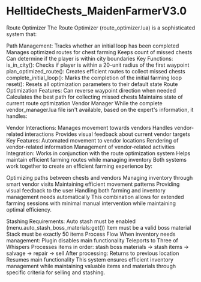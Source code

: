 # HelltideChests_MaidenFarmerV3.0

Route Optimizer
The Route Optimizer (route_optimizer.lua) is a sophisticated system that:

Path Management:
Tracks whether an initial loop has been completed
Manages optimized routes for chest farming
Keeps count of missed chests
Can determine if the player is within city boundaries
Key Functions:
is_in_city(): Checks if player is within a 20-unit radius of the first waypoint
plan_optimized_route(): Creates efficient routes to collect missed chests
complete_initial_loop(): Marks the completion of the initial farming loop
reset(): Resets all optimization parameters to their default state
Route Optimization Features:
Can reverse waypoint direction when needed
Calculates the best path for collecting missed chests
Maintains state of current route optimization
Vendor Manager
While the complete vendor_manager.lua file isn't available, based on the expert's information, it handles:

Vendor Interactions:
Manages movement towards vendors
Handles vendor-related interactions
Provides visual feedback about current vendor targets
Key Features:
Automated movement to vendor locations
Rendering of vendor-related information
Management of vendor-related activities
Integration:
Works in conjunction with the route optimization system
Helps maintain efficient farming routes while managing inventory
Both systems work together to create an efficient farming experience by:

Optimizing paths between chests and vendors
Managing inventory through smart vendor visits
Maintaining efficient movement patterns
Providing visual feedback to the user
Handling both farming and inventory management needs automatically
This combination allows for extended farming sessions with minimal manual intervention while maintaining optimal efficiency.

Stashing Requirements:
Auto stash must be enabled (menu.auto_stash_boss_materials:get())
Item must be a valid boss material
Stack must be exactly 50 items
Process Flow
When inventory needs management:
Plugin disables main functionality
Teleports to Three of Whispers
Processes items in order: stash boss materials → stash items → salvage → repair → sell
After processing:
Returns to previous location
Resumes main functionality
This system ensures efficient inventory management while maintaining valuable items and materials through specific criteria for selling and stashing.
